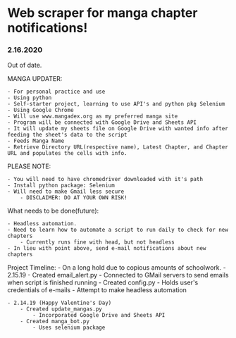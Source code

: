 # Web scraper for manga chapter notifications!

### 2.16.2020 
Out of date. 

MANGA UPDATER:

    - For personal practice and use
    - Using python
    - Self-starter project, learning to use API's and python pkg Selenium
    - Using Google Chrome
    - Will use www.mangadex.org as my preferred manga site
    - Program will be connected with Google Drive and Sheets API
    - It will update my sheets file on Google Drive with wanted info after feeding the sheet's data to the script
    - Feeds Manga Name
    - Retrieve Directory URL(respective name), Latest Chapter, and Chapter URL and populates the cells with info.

PLEASE NOTE:
    
    - You will need to have chromedriver downloaded with it's path
    - Install python package: Selenium
    - Will need to make Gmail less secure 
        - DISCLAIMER: DO AT YOUR OWN RISK!
    
What needs to be done(future):

    - Headless automation.
    - Need to learn how to automate a script to run daily to check for new chapters
        - Currently runs fine with head, but not headless
    - In lieu with point above, send e-mail notifications about new chapters

Project Timeline:
    - On a long hold due to copious amounts of schoolwork.
    - 2.15.19
        - Created email_alert.py
            - Connected to GMail servers to send emails when script is finished running
        - Created config.py
            - Holds user's credentials of e-mails
        - Attempt to make headless automation

    - 2.14.19 (Happy Valentine's Day)
        - Created update_mangas.py
            - Incorporated Google Drive and Sheets API
        - Created manga_bot.py
            - Uses selenium package
    
